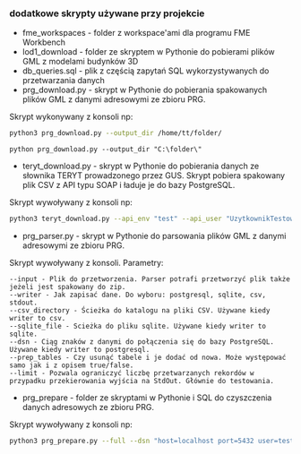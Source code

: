 ### dodatkowe skrypty używane przy projekcie

* fme_workspaces - folder z workspace'ami dla programu FME Workbench
* lod1_download - folder ze skryptem w Pythonie do pobierami plików GML z modelami budynków 3D
* db_queries.sql - plik z częścią zapytań SQL wykorzystywanych do przetwarzania danych
* prg_download.py - skrypt w Pythonie do pobierania spakowanych plików GML z danymi adresowymi ze zbioru PRG.

Skrypt wykonywany z konsoli np:

```bash
python3 prg_download.py --output_dir /home/tt/folder/
```

```
python prg_download.py --output_dir "C:\folder\"
```

* teryt_download.py - skrypt w Pythonie do pobierania danych ze słownika TERYT prowadzonego przez GUS. Skrypt pobiera spakowany plik CSV z API typu SOAP i ładuje je do bazy PostgreSQL. 

Skrypt wywoływany z konsoli np:

```bash
python3 teryt_download.py --api_env "test" --api_user "UzytkownikTestowy" --api_password "12345" --dsn "host=localhost port=5432 user=test password=test"
```

* prg_parser.py - skrypt w Pythonie do parsowania plików GML z danymi adresowymi ze zbioru PRG. 

Skrypt wywoływany z konsoli.
Parametry:

```
--input - Plik do przetworzenia. Parser potrafi przetworzyć plik także jeżeli jest spakowany do zip.
--writer - Jak zapisać dane. Do wyboru: postgresql, sqlite, csv, stdout.
--csv_directory - Ścieżka do katalogu na pliki CSV. Używane kiedy writer to csv.
--sqlite_file - Scieżka do pliku sqlite. Używane kiedy writer to sqlite.
--dsn - Ciąg znaków z danymi do połączenia się do bazy PostgreSQL. Używane kiedy writer to postgresql.
--prep_tables - Czy usunąć tabele i je dodać od nowa. Może występować samo jak i z opisem true/false.
--limit - Pozwala ograniczyć liczbę przetwarzanych rekordów w przypadku przekierowania wyjścia na StdOut. Głównie do testowania.
```

* prg_prepare - folder ze skryptami w Pythonie i SQL do czyszczenia danych adresowych ze zbioru PRG.

Skrypt wywoływany z konsoli np:

```bash
python3 prg_prepare.py --full --dsn "host=localhost port=5432 user=test password=test"
```
